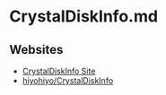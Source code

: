 # CrystalDiskInfo.md

## Websites

* [CrystalDiskInfo Site](https://crystalmark.info/en/software/crystaldiskinfo/)
* [hiyohiyo/CrystalDiskInfo](https://github.com/hiyohiyo/crystaldiskinfo/)
